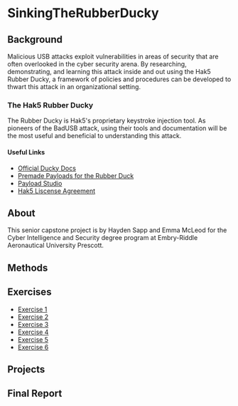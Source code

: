 # SinkingTheRubberDucky

## Background
  Malicious USB attacks exploit vulnerabilities in areas of security that are often overlooked in the cyber security arena. By researching, demonstrating, and learning this attack inside and out using the Hak5 Rubber Ducky, a framework of policies and procedures can be developed to thwart this attack in an organizational setting.  
### The Hak5 Rubber Ducky
The Rubber Ducky is Hak5's proprietary keystroke injection tool. As pioneers of the BadUSB attack, using their tools and documentation will be the most useful and beneficial to understanding this attack.
#### Useful Links
* [Official Ducky Docs](https://docs.hak5.org/hak5-usb-rubber-ducky/) 
* [Premade Payloads for the Rubber Duck](https://shop.hak5.org/blogs/payloads/tagged/usb-rubber-ducky)
* [Payload Studio](https://payloadstudio.hak5.org/pro/)
* [Hak5 Liscense Agreement](https://shop.hak5.org/pages/software-license-agreement)
## About
This senior capstone project is by Hayden Sapp and Emma McLeod for the Cyber Intelligence and Security degree program at Embry-Riddle Aeronautical University Prescott. 
## Methods

## Exercises
* [Exercise 1](https://github.com/shadyenapp/SinkingTheRubberDucky/blob/main/Exercises/Exercise%201/README.md)
* [Exercise 2](https://github.com/shadyenapp/SinkingTheRubberDucky/blob/main/Exercises/Exercise%202/README.md)
* [Exercise 3](https://github.com/shadyenapp/SinkingTheRubberDucky/blob/main/Exercises/Exercise%203/README.md)
* [Exercise 4](https://github.com/shadyenapp/SinkingTheRubberDucky/blob/main/Exercises/Exercise%204/README.md)
* [Exercise 5](https://github.com/shadyenapp/SinkingTheRubberDucky/blob/main/Exercises/Exercise%205/README.md)
* [Exercise 6](https://github.com/shadyenapp/SinkingTheRubberDucky/blob/main/Exercises/Exercise%206/README.md)
## Projects

## Final Report
